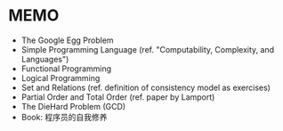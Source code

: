 # MEMO

- The Google Egg Problem
- Simple Programming Language (ref. "Computability, Complexity, and Languages")
- Functional Programming
- Logical Programming
- Set and Relations (ref. definition of consistency model as exercises)
- Partial Order and Total Order (ref. paper by Lamport)
- The DieHard Problem (GCD)
- Book: 程序员的自我修养
